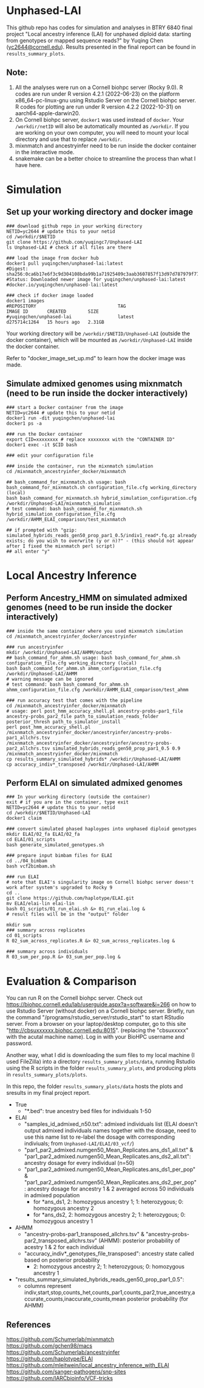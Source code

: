# Unphased-LAI
 
This github repo has codes for simulation and analyses in BTRY 6840 final project "Local ancestry inference (LAI) for unphased diploid data: starting from genotypes or mapped sequence reads?" by Yuqing Chen (yc2644@cornell.edu). Results presented in the final report can be found in `results_summary_plots`. 

## Note:
1. All the analyses were run on a Cornell biohpc server (Rocky 9.0). R codes are run under R version 4.2.1 (2022-06-23) on the platform x86_64-pc-linux-gnu using Rstudio Server on the Cornell biohpc server. R codes for plotting are run under R version 4.2.2 (2022-10-31) on aarch64-apple-darwin20. 
2. On Cornell biohpc server, `docker1` was used instead of `docker`. Your `/workdir/netID` will also be automatically mounted as `/workdir`. If you are working on your own computer, you will need to mount your local directory and use that to replace `/workdir`. 
3. mixnmatch and ancestryinfer need to be run inside the docker container in the interactive mode.  
4. snakemake can be a better choice to streamline the process than what I have here. 

# Simulation 
## Set up your working directory and docker image
```
### download github repo in your working directory
NETID=yc2644 # update this to your netid
cd /workdir/$NETID
git clone https://github.com/yuqingc7/Unphased-LAI
ls Unphased-LAI # check if all files are there

### load the image from docker hub
docker1 pull yuqingchen/unphased-lai:latest
#Digest: sha256:0ca6b17e6f3c9d304108bda99b1a71925409c3aab3607857f13d97d787979f77
#Status: Downloaded newer image for yuqingchen/unphased-lai:latest
#docker.io/yuqingchen/unphased-lai:latest

### check if docker image loaded
docker1 images
#REPOSITORY                              TAG                              IMAGE ID       CREATED        SIZE
#yuqingchen/unphased-lai                 latest                           d275714c1264   15 hours ago   2.31GB
```

Your working directory will be `/workdir/$NETID/Unphased-LAI` (outside the docker container), which will be mounted as `/workdir/Unphased-LAI` inside the docker container. 

Refer to "docker_image_set_up.md" to learn how the docker image was made. 

## Simulate admixed genomes using mixnmatch (need to be run inside the docker interactively)
```
### start a Docker container from the image
NETID=yc2644 # update this to your netid
docker1 run -dit yuqingchen/unphased-lai 
docker1 ps -a

### run the Docker container
export CID=xxxxxxxx # replace xxxxxxxx with the "CONTAINER ID"
docker1 exec -it $CID bash

### edit your configuration file

### inside the container, run the mixnmatch simulation
cd /mixnmatch_ancestryinfer_docker/mixnmatch

## bash_command_for_mixnmatch.sh usage: bash bash_command_for_mixnmatch.sh configuration_file.cfg working_directory (local)
bash bash_command_for_mixnmatch.sh hybrid_simulation_configuration.cfg /workdir/Unphased-LAI/mixnmatch_simulation
# test command: bash bash_command_for_mixnmatch.sh hybrid_simulation_configuration_file.cfg /workdir/AHMM_ELAI_comparison/test_mixnmatch

## if prompted with "gzip: simulated_hybrids_reads_gen50_prop_par1_0.5/indiv1_read*.fq.gz already exists; do you wish to overwrite (y or n)?" - (this should not appear after I fixed the mixnmatch perl script)
## all enter "y" 
```

# Local Ancestry Inference
## Perform Ancestry_HMM on simulated admixed genomes (need to be run inside the docker interactively)
```
### inside the same container where you used mixnmatch simulation
cd /mixnmatch_ancestryinfer_docker/ancestryinfer

### run ancestryinfer
mkdir /workdir/Unphased-LAI/AHMM/output
## bash_command_for_ahmm.sh usage: bash bash_command_for_ahmm.sh configuration_file.cfg working_directory (local)
bash bash_command_for_ahmm.sh ahmm_configuration_file.cfg /workdir/Unphased-LAI/AHMM
# warning message can be ignored
# test command: bash bash_command_for_ahmm.sh ahmm_configuration_file.cfg /workdir/AHMM_ELAI_comparison/test_ahmm

### run accuracy test that comes with the pipeline
cd /mixnmatch_ancestryinfer_docker/mixnmatch
# usage: perl post_hmm_accuracy_shell.pl ancestry-probs-par1_file ancestry-probs_par2_file path_to_simulation_reads_folder posterior_thresh path_to_simulator_install
perl post_hmm_accuracy_shell.pl /mixnmatch_ancestryinfer_docker/ancestryinfer/ancestry-probs-par1_allchrs.tsv /mixnmatch_ancestryinfer_docker/ancestryinfer/ancestry-probs-par2_allchrs.tsv simulated_hybrids_reads_gen50_prop_par1_0.5 0.9 /mixnmatch_ancestryinfer_docker/mixnmatch
cp results_summary_simulated_hybrids* /workdir/Unphased-LAI/AHMM
cp accuracy_indiv*_transposed /workdir/Unphased-LAI/AHMM
```

## Perform ELAI on simulated admixed genomes 
```
### In your working directory (outside the container)
exit # if you are in the container, type exit
NETID=yc2644 # update this to your netid
cd /workdir/$NETID/Unphased-LAI
docker1 claim

### convert simulated phased haploypes into unphased diploid genotypes
mkdir ELAI/02_fa ELAI/02_fa
cd ELAI/01_scripts
bash generate_simulated_genotypes.sh

### prepare input bimbam files for ELAI
cd ../04_bimbam
bash vcf2bimbam.sh

### run ELAI
# note that ELAI's singularity image on Cornell biohpc server doesn't work after system's upgraded to Rocky 9
cd ..
git clone https://github.com/haplotype/ELAI.git
mv ELAI/elai-lin elai-lin
bash 01_scripts/01_run_elai.sh &> 01_run_elai.log &
# result files will be in the "output" folder

mkdir sum
### summary across replicates
cd 01_scripts
R 02_sum_across_replicates.R &> 02_sum_across_replicates.log &

### summary across individuals
R 03_sum_per_pop.R &> 03_sum_per_pop.log &
```

# Evaluation & Comparison
You can run R on the Cornell biohpc server. Check out https://biohpc.cornell.edu/lab/userguide.aspx?a=software&i=266 on how to use Rstudio Server (without docker) on a Cornell biohpc server. Briefly, run the command "/programs/rstudio_server/rstudio_start" to start RStudio server. From a browser on your laptop/desktop computer, go to this site "http://cbsuxxxxxx.biohpc.cornell.edu:8015". (replacing the "cbsuxxxxx" with the acutal machine name). Log in with your BioHPC username and password.

Another way, what I did is downloading the sum files to my local machine (I used FileZilla) into a directory `results_summary_plots/data`, running Rstudio using the R scripts in the folder `results_summary_plots`, and producing plots in `results_summary_plots/plots`. 

In this repo, the folder `results_summary_plots/data` hosts the plots and sresults in my final project report. 

- True
  - "*.bed": true ancestry bed files for individuals 1-50
- ELAI
  - "samples_id_admixed_n50.txt": admixed individuals list (ELAI doesn't output admixed individuals names together with the dosage, need to use this name list to re-label the dosage with corresponding indiviuals; from `Unphased-LAI/ELAI/03_vcf/`)
  - "par1_par2_admixed.numgen50_Mean_Replicates.ans_ds1_all.txt" & "par1_par2_admixed.numgen50_Mean_Replicates.ans_ds2_all.txt": ancestry dosage for every individual (n=50)
  - "par1_par2_admixed.numgen50_Mean_Replicates.ans_ds1_per_pop" & "par1_par2_admixed.numgen50_Mean_Replicates.ans_ds2_per_pop" : ancestry dosage for ancestry 1 & 2 averaged across 50 individuals in admixed population
    - for *ans_ds1, 2: homozygous ancestry 1; 1: heterozygous; 0: homozygous ancestry 2
    - for *ans_ds2, 2: homozygous ancestry 2; 1: heterozygous; 0: homozygous ancestry 1
- AHMM
  - "ancestry-probs-par1_transposed_allchrs.tsv" & "ancestry-probs-par2_transposed_allchrs.tsv" (AHMM): posterior probability of acestry 1 & 2 for each individual
  - "accuracy_indiv*_genotypes_file_transposed": ancestry state called based on posterior probability 
    - 2: homozygous ancestry 2; 1: heterozygous; 0: homozygous ancestry 1
- "results_summary_simulated_hybrids_reads_gen50_prop_par1_0.5": 
  - columns represent indiv,start,stop,counts_het,counts_par1,counts_par2,true_ancestry,accurate_counts,inaccurate_counts,mean posterior probability (for AHMM)


## References
https://github.com/Schumerlab/mixnmatch
https://github.com/gchen98/macs 
https://github.com/Schumerlab/ancestryinfer 
https://github.com/haplotype/ELAI
https://github.com/mleitwein/local_ancestry_inference_with_ELAI
https://github.com/sanger-pathogens/snp-sites
https://github.com/IARCbioinfo/VCF-tricks

